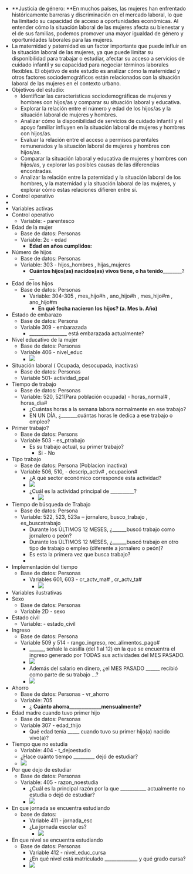 - **Justicia de género:  **En muchos países, las mujeres han enfrentado históricamente barreras y discriminación en el mercado laboral, lo que ha limitado su capacidad de acceso a oportunidades económicas. Al entender cómo la situación laboral de las mujeres afecta su bienestar y el de sus familias, podemos promover una mayor igualdad de género y oportunidades laborales para las mujeres.      
- La maternidad y paternidad es un factor importante que puede influir en la situación laboral de las mujeres, ya que puede limitar su disponibilidad para trabajar o estudiar, afectar su acceso a servicios de cuidado infantil y su capacidad para negociar términos laborales flexibles. El objetivo de este estudio es analizar cómo la maternidad y otros factores sociodemográficos están relacionados con la situación laboral de las mujeres en el contexto urbano.
- Objetivos del estudio:
    - Identificar las características sociodemográficas de mujeres y hombres con hijos/as y comparar su situación laboral y educativa.
    - Explorar la relación entre el número y edad de los hijos/as y la situación laboral de mujeres y hombres.
    - Analizar cómo la disponibilidad de servicios de cuidado infantil y el apoyo familiar influyen en la situación laboral de mujeres y hombres con hijos/as.
    - Evaluar la relación entre el acceso a permisos parentales remunerados y la situación laboral de mujeres y hombres con hijos/as.
    - Comparar la situación laboral y educativa de mujeres y hombres con hijos/as, y explorar las posibles causas de las diferencias encontradas.
    - Analizar la relación entre la paternidad y la situación laboral de los hombres, y la maternidad y la situación laboral de las mujeres, y explorar cómo estas relaciones difieren entre sí.
- Control operativo
- 
- Variables activas
- Control operativo
    - Variable:  -  parentesco  
- Edad de la mujer
    - Base de datos:     Personas
    - Variable:       2c  -  edad
        -  __Edad en años cumplidos:__ 
- Número de hijos
    - Base de datos:       Personas
    - Variable:    303 -   hijos_hombres ,   hijas_mujeres  
        -  __Cuántos hijos(as) nacidos(as) vivos tiene, o ha tenido__________?__ 
- Edad de los hijos
    - Base de datos:       Personas
        - Variable:    304-305 ,   mes_hijo#h ,   ano_hijo#h ,   mes_hijo#m ,   ano_hijo#m  
            -  __En qué fecha nacieron los hijos? (a. Mes b. Año)__ 
- Estado de embarazo
    - Base de datos:    Persona
    - Variable 309 -   embarazada
        -  ________________ está embarazada actualmente?
- Nivel educativo de la mujer
    - Base de datos:    Personas
    - Variable 406 -  nivel_educ  
        - ![](https://remnote-user-data.s3.amazonaws.com/R_MtJSkHi2h6ZVMcUwMn7gwhjZidUWN6EH1s2IyD4NlmS18DBP795sTNxIjKewOQmMwpmJoUdIkdRwdcvpEPQ4PX72iVbKhaLc7d-hTQD7egwuQ1m-TkAri5c6zxliX7.png) 
- Situación laboral (  Ocupada, desocupada, inactivas)
    - Base de datos: Personas 
    - Variable 501- actividad_ppal
- Tiempo de trabajo
    - Base de datos:    Personas
    - Variable:          520, 521(Para población ocupada) -     horas_normal#    ,   horas_dia#  
        - ¿Cuántas horas a la semana labora normalmente en ese trabajo?    
        - EN UN DÍA, ¿_______cuántas horas le dedica a ese  trabajo o empleo?  
- Primer trabajo?
    - Base de datos: Persons
    - Variable 503 -    es_ptrabajo  
        - Es su trabajo actual, su primer trabajo?  
            - Si - No
- Tipo trabajo
    - Base de datos: Persona (Poblacion inactiva)
    - Variable 506,  510, -   descrip_activ#  ,   ocupacion#  
        - ¿A qué sector económico corresponde esta actividad?  
        - ![](https://remnote-user-data.s3.amazonaws.com/QIZnpUOSbGislfOd0ENt-lS6F6B5-7Vm8F5XT_n4554O_XH7rYiSQdSmoyi5PrRxUtU8egmFnP_yB3a_UVcYZYSaCwnouARCTHruYsvKM8amYuCVMMr7Zec0i2Hgb4CU.png) 
        - ¿Cuál es la actividad principal de __________?
            - ![](https://remnote-user-data.s3.amazonaws.com/d6ToWSFJj8RXATOjtjITPBahxsq2e24yjhvTX63ts2BNdklYlCb535tIvrVLi9hVMPlJrWpHmYNzl-4UKNxemiiC36d5EMJqSfhIir8Dw8zIiELZaugOj0VQmVkwhvvL.png) 
- Tiempo de búsqueda de Trabajo
    - Base de datos:    Persona
    - Variable: 522, 523, 523a ‒      jornalero,     busco_trabajo ,   es_buscatrabajo  
        - Durante los ÚLTIMOS 12 MESES, ¿______buscó trabajo como jornalero o peón?  
        - Durante los ÚLTIMOS 12 MESES, ¿______buscó trabajo en otro tipo de trabajo o  empleo (diferente a jornalero o peón)?  
        - Es esta la primera vez que busca trabajo?   
        - 
- Implementación del tiempo
    - Base de datos: Personas
        - Variables 601, 603 -   cr_actv_ma#  ,   cr_actv_ta#  
            - ![](https://remnote-user-data.s3.amazonaws.com/10xfnf04MPQJtDRjCKQN-3WP1DMzTfHiBiIpnu3c46oKcxdbWZq9DU2lPRrqniC2yGhUFyRG7wAY812xuk10ah7ZdystnAcch9MPN3fdGMtjN0JISDdQ-S7wpuRfoPns.png) 
- Variables ilustrativas
- Sexo
    - Base de datos: Personas
    - Variable 2D -   sexo  
- Estado civil
    - Variable:  -   estado_civil  
- Ingreso
    - Base de datos:    Persona
    - Variable    509 y 514 -   rango_ingreso,   rec_alimentos_pago#   
        - ______, señale la casilla (del 1 al 12) en la que se encuentra el ingreso generado por TODAS sus actividades del MES PASADO.   
        - ![](https://remnote-user-data.s3.amazonaws.com/Sm3hKzcOw21UxuYyn5CC-fZbvr5zTxch3eaUxwxiKzulsvcyLYavP28j_Nkx0c6RkX0VZ1eHkK3sAvu3Gp-P9slQJSCMtaITncWiK2pyqs9nwHw59WEQKC2lwYX5T3qx.png)
        - Además del salario en dinero, ¿el MES PASADO ______ recibió como parte de su trabajo …?  
        - ![](https://remnote-user-data.s3.amazonaws.com/T2gkUk2D54ZBj36gtyL3NW0ItLyXK78LPHFMuzc6GHi6scG2I5DOCqo0ufP54ZAHmU9ZDRBWYSRYHI_L048WL2SLmv56z-hgG2QMVOkCeHRE6nuXL4iSB6mFMlnCVJO9.png) 
- Ahorro
    - Base de datos:        Personas -   vr_ahorro  
    - Variable:    705
        - ¿ __Cuánto ahorra_____________mensualmente?__ 
- Edad madre cuando tuvo primer hijo
    - Base de datos: Personas
    - Variable 307 -   edad_thijo  
        - Qué edad tenía _____ cuando tuvo su primer hijo(a) nacido vivo(a)?
- Tiempo que no estudia
    - Variable: 404 -   t_dejoestudio  
    - ¿Hace cuánto tiempo _________ dejó de estudiar?
    - ![](https://remnote-user-data.s3.amazonaws.com/mlav31oAaw9BXGNlrWek9jfOXHsMe9m_B8qkLIf36Zvh_9XXTfDr_drokAuvE_5gYqqHSoQ5ssR_YIQPlUUqD5Uev0EzTuLDC3Nhro36jT2fvIMExqfExa16lQ3hUbZm.png) 
- Por que dejo de estudiar
    - Base de datos: Personas
    - Variable: 405 -   razon_noestudia  
        - ¿Cuál es la principal razón por la que ___________ actualmente no estudia o dejó de estudiar?
        - ![](https://remnote-user-data.s3.amazonaws.com/WjoE3LziNs3iCCteyJ2V4TmumNDqxSjaKEvFFUBSG1rSRvmWdrSzqOPiUU7DbydhC7H22lH7y5sCy6nYU8w0S8WtmFHv1t1wq_qQ1Gkhrovkaj4ffbQxCvq6WBE9zvTS.png) 
- En que jornada se encuentra estudiando
    - base de datos:
        - Variable 411 -  jornada_esc  
        - ¿La jornada escolar es?  
            - ![](https://remnote-user-data.s3.amazonaws.com/P5exDDsr1HLQV-C-85WxHVVjK50e8SaYCHlu176zcUSD3g1KPxvcXeBitQJe_3NJg1-m2CB0Lj1xdZjwYLNqN-DdirkWrdr7iBEddfYnaQWylcXAw3Sqh77DB2HrBkaW.png) 
- En que nivel se encuentra estudiando
    - Base de datos: Personas 
        - Variable 412 -   nivel_educ_cursa  
        - ¿En qué nivel está matriculado ______________ y qué grado cursa?  
        - ![](https://remnote-user-data.s3.amazonaws.com/VvsDCsoVYObpnz0bOl1k4LPFftHZcU4SNtZnES-nrTj2gdKUS186Hdw1yuiZJpfbRjlPt-y-g1EmNQsUYrTviabRjqspIYo1sFBoGnH-LIPPF3VS1vTrSNvCs96fVVlz.png) 
